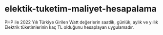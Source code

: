 # elektik-tuketim-maliyet-hesapalama
PHP ile 2022 Yılı Türkiye Girilen Watt değerlerin saatlik, günlük, aylık ve yıllık  Elektrik tüketimlerinin kaç TL olduğunu hesaplayan uygulamadır.
